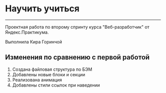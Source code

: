# Научить учиться
---
Проектная работа по второму спринту курса "Веб-разработчик" от Яндекс.Практикума.

Выполнила Кира Горинчой

**Изменения по сравнению с первой работой**
---
1. Создана файловая структура по БЭМ
2. Добавлены новые блоки и секции
3. Реализована анимация
4. Добавлены стили ссылок при наведении
